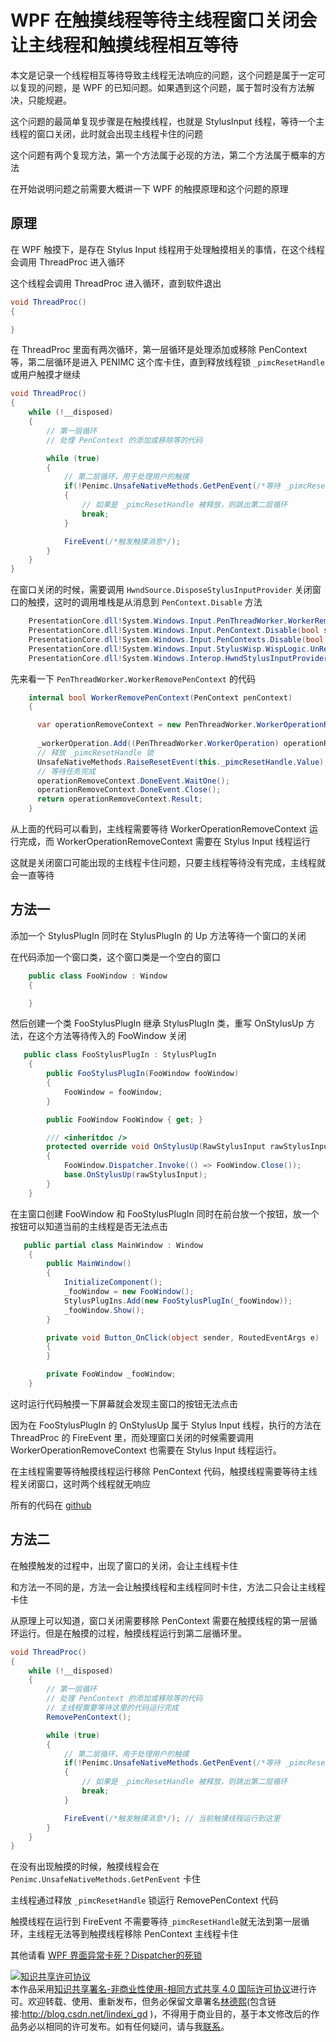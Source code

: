 # WPF 在触摸线程等待主线程窗口关闭会让主线程和触摸线程相互等待

本文是记录一个线程相互等待导致主线程无法响应的问题，这个问题是属于一定可以复现的问题，是 WPF 的已知问题。如果遇到这个问题，属于暂时没有方法解决，只能规避。

这个问题的最简单复现步骤是在触摸线程，也就是 StylusInput 线程，等待一个主线程的窗口关闭，此时就会出现主线程卡住的问题

<!--more-->
<!-- CreateTime:2018/10/31 9:30:09 -->

<!-- csdn -->

这个问题有两个复现方法，第一个方法属于必现的方法，第二个方法属于概率的方法

在开始说明问题之前需要大概讲一下 WPF 的触摸原理和这个问题的原理

## 原理

在 WPF 触摸下，是存在 Stylus Input 线程用于处理触摸相关的事情，在这个线程会调用 ThreadProc 进入循环

<!-- ![](image/WPF 在触摸线程等待主线程窗口关闭会让主线程和触摸线程相互等待/WPF 在触摸线程等待主线程窗口关闭会让主线程和触摸线程相互等待0.png) -->

这个线程会调用 ThreadProc 进入循环，直到软件退出

```csharp
void ThreadProc()
{

}
```

在 ThreadProc 里面有两次循环，第一层循环是处理添加或移除 PenContext 等，第二层循环是进入 PENIMC 这个库卡住，直到释放线程锁 `_pimcResetHandle` 或用户触摸才继续

```csharp
void ThreadProc()
{
    while (!__disposed)
    {
    	// 第一层循环
    	// 处理 PenContext 的添加或移除等的代码

    	while (true)
    	{
    		// 第二层循环，用于处理用户的触摸
    		if(!Penimc.UnsafeNativeMethods.GetPenEvent(/*等待 _pimcResetHandle 释放，或用户触摸*/))
    		{
    			// 如果是 _pimcResetHandle 被释放，则跳出第二层循环
    			break;
    		}

    		FireEvent(/*触发触摸消息*/);
    	}
    }
}
```

在窗口关闭的时候，需要调用 `HwndSource.DisposeStylusInputProvider` 关闭窗口的触摸，这时的调用堆栈是从消息到 `PenContext.Disable` 方法

```csharp
 	PresentationCore.dll!System.Windows.Input.PenThreadWorker.WorkerRemovePenContext(System.Windows.Input.PenContext penContext) 
	PresentationCore.dll!System.Windows.Input.PenContext.Disable(bool shutdownWorkerThread) 
 	PresentationCore.dll!System.Windows.Input.PenContexts.Disable(bool shutdownWorkerThread) 
 	PresentationCore.dll!System.Windows.Input.StylusWisp.WispLogic.UnRegisterHwndForInput(System.Windows.Interop.HwndSource hwndSource) 
 	PresentationCore.dll!System.Windows.Interop.HwndStylusInputProvider.Dispose() 
```

先来看一下 `PenThreadWorker.WorkerRemovePenContext` 的代码

```csharp
    internal bool WorkerRemovePenContext(PenContext penContext)
    {

      var operationRemoveContext = new PenThreadWorker.WorkerOperationRemoveContext(penContext, this);
     
      _workerOperation.Add((PenThreadWorker.WorkerOperation) operationRemoveContext);
      // 释放 _pimcResetHandle 锁
      UnsafeNativeMethods.RaiseResetEvent(this._pimcResetHandle.Value);
      // 等待任务完成
      operationRemoveContext.DoneEvent.WaitOne();
      operationRemoveContext.DoneEvent.Close();
      return operationRemoveContext.Result;
    }
```

从上面的代码可以看到，主线程需要等待 WorkerOperationRemoveContext 运行完成，而 WorkerOperationRemoveContext 需要在 Stylus Input 线程运行

这就是关闭窗口可能出现的主线程卡住问题，只要主线程等待没有完成，主线程就会一直等待

## 方法一

添加一个 StylusPlugIn 同时在 StylusPlugIn 的 Up 方法等待一个窗口的关闭

在代码添加一个窗口类，这个窗口类是一个空白的窗口

```csharp
    public class FooWindow : Window
    {

    }
```

然后创建一个类 FooStylusPlugIn 继承 StylusPlugIn 类，重写 OnStylusUp 方法，在这个方法等待传入的 FooWindow 关闭

```csharp
   public class FooStylusPlugIn : StylusPlugIn
    {
        public FooStylusPlugIn(FooWindow fooWindow)
        {
            FooWindow = fooWindow;
        }

        public FooWindow FooWindow { get; }

        /// <inheritdoc />
        protected override void OnStylusUp(RawStylusInput rawStylusInput)
        {
            FooWindow.Dispatcher.Invoke(() => FooWindow.Close());
            base.OnStylusUp(rawStylusInput);
        }
    }
```

在主窗口创建 FooWindow 和 FooStylusPlugIn 同时在前台放一个按钮，放一个按钮可以知道当前的主线程是否无法点击

```csharp
   public partial class MainWindow : Window
    {
        public MainWindow()
        {
            InitializeComponent();
            _fooWindow = new FooWindow();
            StylusPlugIns.Add(new FooStylusPlugIn(_fooWindow));
            _fooWindow.Show();
        }

        private void Button_OnClick(object sender, RoutedEventArgs e)
        {
        }

        private FooWindow _fooWindow;
    }
```

这时运行代码触摸一下屏幕就会发现主窗口的按钮无法点击

因为在 FooStylusPlugIn 的 OnStylusUp 属于 Stylus Input 线程，执行的方法在 ThreadProc 的 FireEvent 里，而处理窗口关闭的时候需要调用 WorkerOperationRemoveContext 也需要在 Stylus Input 线程运行。

在主线程需要等待触摸线程运行移除 PenContext 代码，触摸线程需要等待主线程关闭窗口，这时两个线程就无响应

所有的代码在 [github](https://github.com/dotnet-campus/wpf-issues/tree/master/MainThreadDeadlockWithStylusInputThread/MainThreadDeadlockWhenTouchThreadWaitForWindowClosed)

## 方法二

在触摸触发的过程中，出现了窗口的关闭，会让主线程卡住

和方法一不同的是，方法一会让触摸线程和主线程同时卡住，方法二只会让主线程卡住

从原理上可以知道，窗口关闭需要移除 PenContext 需要在触摸线程的第一层循环运行。但是在触摸的过程，触摸线程运行到第二层循环里。

```csharp
void ThreadProc()
{
    while (!__disposed)
    {
    	// 第一层循环
    	// 处理 PenContext 的添加或移除等的代码
    	// 主线程需要等待这里的代码运行完成
    	RemovePenContext();

    	while (true)
    	{
    		// 第二层循环，用于处理用户的触摸
    		if(!Penimc.UnsafeNativeMethods.GetPenEvent(/*等待 _pimcResetHandle 释放，或用户触摸*/))
    		{
    			// 如果是 _pimcResetHandle 被释放，则跳出第二层循环
    			break;
    		}

    		FireEvent(/*触发触摸消息*/); // 当前触摸线程运行到这里
    	}
    }
}
```

在没有出现触摸的时候，触摸线程会在 `Penimc.UnsafeNativeMethods.GetPenEvent` 卡住

主线程通过释放 `_pimcResetHandle` 锁运行 RemovePenContext 代码

触摸线程在运行到 FireEvent 不需要等待`_pimcResetHandle`就无法到第一层循环，主线程无法等到触摸线程移除 PenContext 主线程卡住

其他请看 [WPF 界面异常卡死？Dispatcher的死锁](https://huchengv5.gitee.io/post/WPF-%E7%95%8C%E9%9D%A2%E5%BC%82%E5%B8%B8%E5%8D%A1%E6%AD%BB-Dispatcher%E7%9A%84%E6%AD%BB%E9%94%81.html )

<a rel="license" href="http://creativecommons.org/licenses/by-nc-sa/4.0/"><img alt="知识共享许可协议" style="border-width:0" src="https://licensebuttons.net/l/by-nc-sa/4.0/88x31.png" /></a><br />本作品采用<a rel="license" href="http://creativecommons.org/licenses/by-nc-sa/4.0/">知识共享署名-非商业性使用-相同方式共享 4.0 国际许可协议</a>进行许可。欢迎转载、使用、重新发布，但务必保留文章署名[林德熙](http://blog.csdn.net/lindexi_gd)(包含链接:http://blog.csdn.net/lindexi_gd )，不得用于商业目的，基于本文修改后的作品务必以相同的许可发布。如有任何疑问，请与我[联系](mailto:lindexi_gd@163.com)。  
